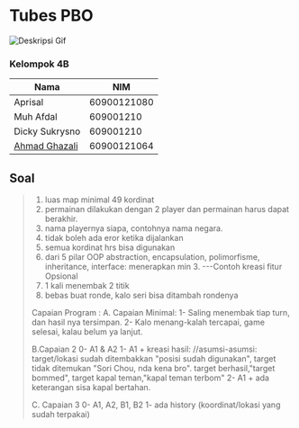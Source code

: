 # Tubes PBO
![Deskripsi Gif](https://media.giphy.com/media/13HgwGsXF0aiGY/giphy.gif)

### Kelompok 4B
| Nama | NIM |
|--|--|
| Aprisal| 60900121080 | 
| Muh Afdal | 609001210 | 609001210 |
| Dicky Sukrysno | 609001210|
| [Ahmad Ghazali](github.com/cipaxdragon) | 60900121064  |


## Soal

> 1. luas map minimal 49 kordinat
> 2. permainan dilakukan dengan 2 player dan permainan harus dapat berakhir.
> 3. nama playernya siapa, contohnya nama negara.
> 4. tidak boleh ada eror ketika dijalankan
> 5. semua kordinat hrs bisa digunakan 
> 6. dari 5 pilar OOP abstraction, encapsulation, polimorfisme, inheritance, interface: menerapkan min 3. 
> ---Contoh kreasi fitur Opsional
> 7. 1 kali menembak 2 titik
> 8. bebas buat ronde, kalo seri bisa ditambah rondenya
> 
> Capaian Program :
> A. Capaian Minimal:
> 1- Saling menembak tiap turn, dan hasil nya tersimpan.
> 2- Kalo menang-kalah tercapai, game selesai, kalau belum ya lanjut.
> 
> B.Capaian 2
> 0- A1 & A2
> 1- A1 + kreasi hasil:
>   //asumsi-asumsi:
>   target/lokasi sudah ditembakkan "posisi sudah digunakan",
>   target tidak ditemukan "Sori Chou, nda kena bro".
>   target berhasil,"target bommed",
>   target kapal teman,"kapal teman terbom"
> 2- A1 + ada keterangan sisa kapal bertahan.
> 
> C. Capaian 3
> 0- A1, A2, B1, B2
> 1- ada history (koordinat/lokasi yang sudah terpakai)




